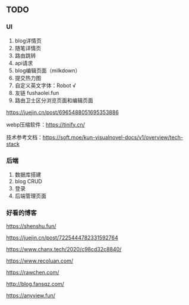 ## TODO

### UI
1. blog详情页
2. 随笔详情页
3. 路由跳转
4. api请求
5. blog编辑页面（milkdown）
6. 提交热力图
7. 自定义英文字体：Robot √
8. 友链 fushaolei.fun
9. 路由卫士区分浏览页面和编辑页面


https://juejin.cn/post/6965488051695353886

webp压缩软件：https://tinify.cn/

技术参考文档：https://soft.moe/kun-visualnovel-docs/v1/overview/tech-stack




### 后端
1. 数据库搭建
2. blog CRUD
3. 登录
4. 后端管理页面

### 好看的博客

https://shenshu.fun/

https://juejin.cn/post/7225444782331592764

https://www.chanx.tech/2020/c98cd32c8840/

https://www.recoluan.com/

https://rawchen.com/

http://blog.fansqz.com/

https://anyview.fun/